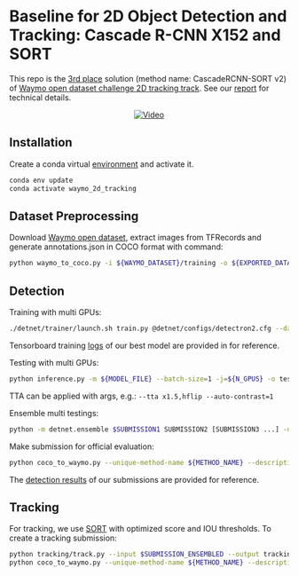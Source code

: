 # Baseline for 2D Object Detection and Tracking: Cascade R-CNN X152 and SORT

This repo is the [3rd place](https://sites.google.com/view/cvpr20-scalability/wod-reports) solution (method name: CascadeRCNN-SORT v2) of [Waymo open dataset challenge 2D tracking track](https://waymo.com/open/challenges/2d-tracking/).
See our [report](doc/waymo_2d_tracking_dainamite.pdf) for technical details.

<p align="center">
  <a href="http://www.youtube.com/watch?feature=player_embedded&v=zGmS1zgogHI" target="_blank">
   <img src="http://img.youtube.com/vi/zGmS1zgogHI/0.jpg" alt="Video" />
  </a>
</p>

## Installation
Create a conda virtual [environment](environment.yml) and activate it.
```sh
conda env update
conda activate waymo_2d_tracking
```

## Dataset Preprocessing
Download [Waymo open dataset](https://waymo.com/open/download/), extract images from TFRecords and generate annotations.json in COCO format with command:
```sh
python waymo_to_coco.py -i ${WAYMO_DATASET}/training -o ${EXPORTED_DATASET_ROOT}/training -j ${NUM_CPU_CORES} -t ${FRAME_INTERVAL}
```

## Detection

Training with multi GPUs:
```sh
./detnet/trainer/launch.sh train.py @detnet/configs/detectron2.cfg --data-root=${EXPORTED_DATASET_ROOT} --batch-size=1 --batch-size-per-gpu --sync-bn --arch=detectron2:Misc/cascade_mask_rcnn_X_152_32x8d_FPN_IN5k_gn_dconv.yaml
```
Tensorboard training [logs](logs) of our best model are provided in for reference.

Testing with multi GPUs:
```sh
python inference.py -m ${MODEL_FILE} --batch-size=1 -j=${N_GPUS} -o test_output --export $SUBMISSION -i ${PATH_TO_TESTING_IMAGES_FOLDER}
```
TTA can be applied with args, e.g.: `--tta x1.5,hflip --auto-contrast=1`

Ensemble multi testings:
```sh
python -m detnet.ensemble $SUBMISSION1 SUBMISSION2 [SUBMISSION3 ...] -o  $SUBMISSION_ENSEMBLED -m soft_nms --min-score=0.01 --soft-nms-cut=0.9 -j -1
```

Make submission for official evaluation:
```sh
python coco_to_waymo.py --unique-method-name ${METHOD_NAME} --description ${DESCRIPTION} ${SUBMISSION.json} -o submission.bin
```
The [detection results](detection_results.md) of our submissions are provided for reference.

## Tracking

For tracking, we use [SORT](https://github.com/abewley/sort) with optimized score and IOU thresholds. To create a tracking submission:
```sh
python tracking/track.py --input $SUBMISSION_ENSEMBLED --output tracking_submission.json --max-age=2 --min-hits=0 --score-threshold=0.95,0.6,1.0,0.9
python coco_to_waymo.py --unique-method-name ${METHOD_NAME} --description ${DESCRIPTION} tracking_submission.json -o submission.bin
```

